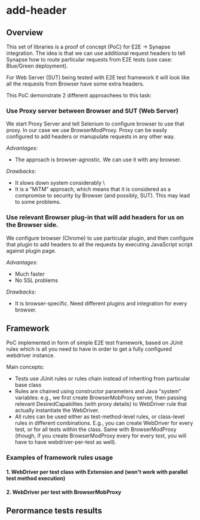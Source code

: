 # add-header

## Overview

This set of libraries is a proof of concept (PoC) for E2E -> Synapse integration. The idea is that we can use additional request headers to tell Synapse how to route particular requests from E2E tests (use case: Blue/Green deployment).

For Web Server (SUT) being tested with E2E test framework it will look like all the requests from Browser have some extra headers.

This PoC demonstrate 2 different approachees to this task:

### Use Proxy server between Browser and SUT (Web Server) 

We start Proxy Server and tell Selenium to configure browser to use that proxy. In our case we use BrowserModProxy. Proxy can be easily configured to add headers or manupulate requests in any other way.


*Advantages:*
* The approach is browser-agnostic. We can use it with any browser. 

*Drawbacks:*
* It slows down system considerably \
* It is a "MiTM" approach, which means that it is considered as a compromise to security by Browser (and possibly, SUT). This may lead to some problems.

### Use relevant Browser plug-in that will add headers for us on the Browser side. 

We configure browser (Chrome) to use particular plugin, and then configure that plugin to add headers to all the requests by executing JavaScript script against plugin page.

*Advantages:* 
* Much faster
* No SSL problems 

*Drawbacks:* 
* It is browser-specific. Need different plugins and integration for every browser.

## Framework

PoC implemented in form of simple E2E test framework, based on JUnit rules which is all you need to have in order to get a fully configured webdriver instance.

Main concepts:
- Tests use JUnit rules or rules chain instead of inheriting from particular base class
- Rules are chained using constructor parameters and Java "system" variables: e.g., we first create BrowserMobProxy server, then passing relevant DesiredCapabilites (with proxy details) to WebDriver rule that actually instantiate the WebDriver.
- All rules can be used either as test-method-level rules, or class-level rules in different combinations. E.g., you can create WebDriver for every test, or for all tests within the class. Same with BrowserModProxy (though, if you create BrowserModProxy every for every test, you will have to have webdriver-per-test as well).

### Examples of framework rules usage

#### 1. WebDriver per test class with Extension and (won't work with parallel test method execution)



#### 2. WebDriver per test with BrowserMobProxy


## Perormance tests results



